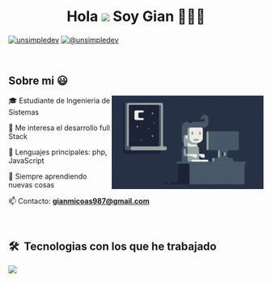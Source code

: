 
<h1 align="center"><b> Hola </b><img src="https://media.giphy.com/media/hvRJCLFzcasrR4ia7z/giphy.gif" width="35"> Soy Gian 👨🏻‍💻</h1>

<p align="left">
  <a href="https://linkedin.com/in/gian-mca" target="_blank"><img align="center" src="https://img.shields.io/badge/LinkedIn-0077B5?style=for-the-badge&logo=linkedin&logoColor=white" alt="unsimpledev"/></a>
  <a href = "mailto:gianmicoas987@gmail.com" target="_blank"><img align="center" src="https://img.shields.io/badge/Gmail-D14836?style=for-the-badge&logo=gmail&logoColor=white" alt="@unsimpledev"  /></a>
</p>
<br>



<h2>Sobre mi 😃</h2>
<img alt="Night Coding" src="https://raw.githubusercontent.com/AVS1508/AVS1508/master/assets/Night-Coding.gif" align="right"/>
<!--Intro start-->
<p align="left">
🎓 Estudiante de Ingenieria de Sistemas

📝 Me interesa el desarrollo full Stack

🌟 Lenguajes principales: php, JavaScript

📝 Siempre aprendiendo nuevas cosas

📫 Contacto: **gianmicoas987@gmail.com**
<!--Intro end-->
</p>
<br>

<h2>🛠 &nbsp;Tecnologias con los que he trabajado</h2>
<!--tech stack icons-->
<p align="left">
  <a href="https://skillicons.dev">
    <img src="https://skillicons.dev/icons?i=java,php,css,html,js,mysql,git,github,vscode,sass&perline=12" />
  </a>
</p>
<br>





